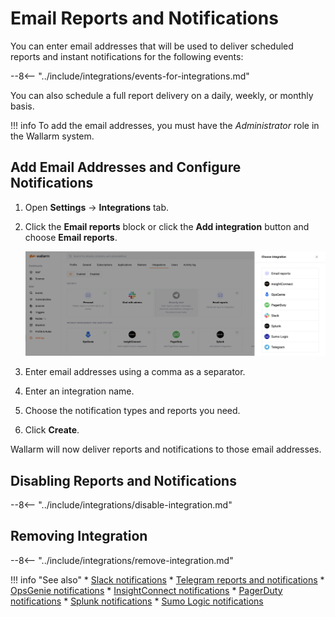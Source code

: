 # Email Reports and Notifications

You can enter email addresses that will be used to deliver scheduled reports and instant notifications for the following events:

--8<-- "../include/integrations/events-for-integrations.md"

You can also schedule a full report delivery on a daily, weekly, or monthly basis.

!!! info
    To add the email addresses, you must have the *Administrator* role in the Wallarm system.


## Add Email Addresses and Configure Notifications

1. Open **Settings** → **Integrations** tab.
2. Click the **Email reports** block or click the **Add integration** button and choose **Email reports**. 

    ![!Adding integration via the button](../../../images/user-guides/settings/add-integration-button.png)
3. Enter email addresses using a comma as a separator.
4. Enter an integration name.
5. Choose the notification types and reports you need.
6. Click **Create**.

Wallarm will now deliver reports and notifications to those email addresses. 

## Disabling Reports and Notifications

--8<-- "../include/integrations/disable-integration.md"

## Removing Integration

--8<-- "../include/integrations/remove-integration.md"

!!! info "See also"
    * [Slack notifications](slack.md)
    * [Telegram reports and notifications](telegram.md)
    * [OpsGenie notifications](opsgenie.md)
    * [InsightConnect notifications](insightconnect.md)
    * [PagerDuty notifications](pagerduty.md)
    * [Splunk notifications](splunk.md)
    * [Sumo Logic notifications](sumologic.md)